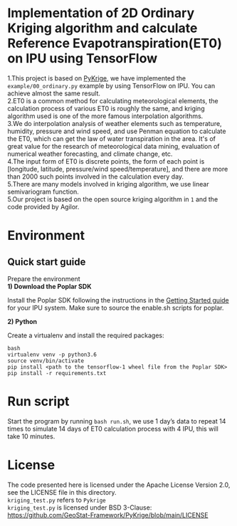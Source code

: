 # Implementation of 2D Ordinary Kriging algorithm and calculate Reference Evapotranspiration(ET0) on IPU using TensorFlow
1.This project is based on [PyKrige](https://github.com/GeoStat-Framework/PyKrige), we have implemented the `example/00_ordinary.py` example by using TensorFlow on IPU. You can achieve almost the same result.  
2.ET0 is a common method for calculating meteorological elements, the calculation process of various ET0 is roughly the same, and kriging algorithm used is one of the more famous interpolation algorithms.  
3.We do interpolation analysis of weather elements such as temperature, humidity, pressure and wind speed, and use Penman equation to calculate the ET0, which can get the law of water transpiration in the area. It's of great value for the research of meteorological data mining, evaluation of numerical weather forecasting, and climate change, etc.  
4.The input form of ET0 is discrete points, the form of each point is [longitude, latitude, pressure/wind speed/temperature], and there are more than 2000 such points involved in the calculation every day.  
5.There are many models involved in kriging algorithm, we use linear semivariogram function.  
5.Our project is based on the open source kriging algorithm in `1` and the code provided by Agilor.  
# Environment
## Quick start guide
Prepare the environment  
**1) Download the Poplar SDK**  

Install the Poplar SDK following the instructions in the [Getting Started guide](https://docs.graphcore.ai/projects/ipu-pod-getting-started/en/latest/installation.html) for your IPU system. Make sure to source the enable.sh scripts for poplar.  

**2) Python**

Create a virtualenv and install the required packages:
```
bash
virtualenv venv -p python3.6
source venv/bin/activate
pip install <path to the tensorflow-1 wheel file from the Poplar SDK>
pip install -r requirements.txt
```
# Run script
Start the program by running `bash run.sh`, we use 1 day’s data to repeat 14 times to simulate 14 days of ET0 calculation process with 4 IPU, this will take 10 minutes.  
# License
The code presented here is licensed under the Apache License Version 2.0, see the LICENSE file in this directory.  
`kriging_test.py` refers to `Pykrige`  
`kriging_test.py` is licensed under BSD 3-Clause: https://github.com/GeoStat-Framework/PyKrige/blob/main/LICENSE  